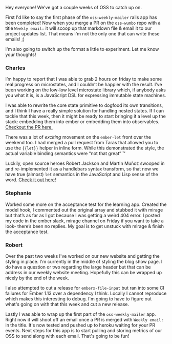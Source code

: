 Hey everyone! We've got a couple weeks of OSS to catch up on.

First I'd like to say the first phase of the `oss-weekly-mailer` rails
app has been completed! Now when you merge a PR on the `oss-wumbo`
repo with a title `Weekly email:` it will scoop up that markdown file
& email it to our project updates list. That means I'm not the only
one that can write these emails! ;)

I'm also going to switch up the format a little to experiment. Let me
know your thoughts!


### Charles

I’m happy to report that I was able to grab 2 hours on friday to make
some real progress on microstates, and I couldn’t be happier with the
result. I’ve been working on the low-low level microstate library
which, if anybody asks you what it is, is a JavaScript DSL for
expressing immutable state machines.

I was able to rewrite the core state primitive to dogfood its own
transitions, and I think I have a really simple solution for handling
nested states. If I can tackle that this week, then it might be ready
to start bringing it a level up the stack: embedding them into ember
or embedding them into
observables. [Checkout the PR here.](https://github.com/cowboyd/microstates.js/pull/13)

There was a lot of *exciting* movement on the `ember-let` front over
the weekend too. I had merged a pull request from Taras that allowed
you to use the `{{let}}` helper in inline form. While this
demonstrated the style, the actual variable binding semantics were
“not that great” :tm:

Luckily, open source heroes Robert Jackson and Martin Muñoz swooped in
and re-implemented it as a handlebars syntax transform, so that now we
have true (almost) `let` semantics in the JavaScript and Lisp sense of
the
word. [Check it out here!](https://github.com/thefrontside/ember-let/pull/12)

### Stephanie

Worked some more on the acceptance test for the learning app. Created
the model hook, I commented out the original array and stubbed it with
mirage but that’s as far as I got because I was getting a weird 404
error. I posted my code in the ember slack, mirage channel on Friday
if you want to take a look- there’s been no replies. My goal is to get
unstuck with mirage & finish the acceptance test.

### Robert

Over the past two weeks I've worked on our new website and getting the
styling in place. I'm currently in the middle of styling the blog show
page. I do have a question or two regarding the large header but that
can be address in our weekly website meeting. Hopefully this can be
wrapped up nicely by the end of the week.

I also attempted to cut a release for `emberx-file-input` but ran into
some CI failures for Ember 1.13 over a dependency I think. Locally I
cannot reproduce which makes this interesting to debug. I'm going to
have to figure out what's going on with that this week and cut a new
release.

Lastly I was able to wrap up the first part of the `oss-weekly-mailer`
app. Right now it will shoot off an email once a PR is merged with
`Weekly email:` in the title. It's now tested and pushed up to heroku
waiting for your PR events. Next steps for this app is to start
pulling and storing metrics of our OSS to send along with each
email. That's going to be fun!

